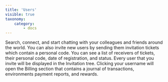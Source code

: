 ```yaml
---
title: 'Users'
visible: true
taxonomy:
    category:
        - docs
---
```


Search, connect, and start chatting with your colleagues and friends around the world. You can also invite new users by sending them invitation tickets which contain a personal code. You can see a list of receivers of tickets, their personal code, date of registration, and status. Every user that you invite will be displayed in the Invitation tree. Clicking your username will open the Billing section that contains a journal of transactions, environments payment reports, and rewards.